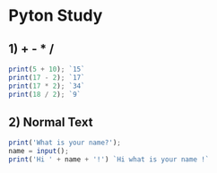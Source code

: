 # Pyton Study

## 1) + - * /

```javascript
print(5 + 10); `15`
print(17 - 2); `17`
print(17 * 2); `34`
print(18 / 2); `9`
```

## 2) Normal Text

```javascript
print('What is your name?');
name = input();
print('Hi ' + name + '!') `Hi what is your name !`
```